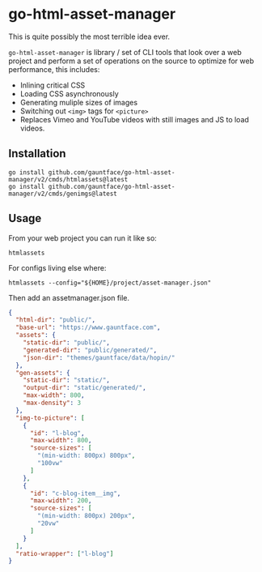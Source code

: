 # go-html-asset-manager

This is quite possibly the most terrible idea ever.

`go-html-asset-manager` is  library / set of CLI tools that look over a web project and perform
a set of operations on the source to optimize for web performance, this includes:

- Inlining critical CSS
- Loading CSS asynchronously
- Generating muliple sizes of images
- Switching out `<img>` tags for `<picture>`
- Replaces Vimeo and YouTube videos with still images and JS to load videos.

## Installation

```
go install github.com/gauntface/go-html-asset-manager/v2/cmds/htmlassets@latest
go install github.com/gauntface/go-html-asset-manager/v2/cmds/genimgs@latest
```

## Usage

From your web project you can run it like so:

```shell
htmlassets
```

For configs living else where:

```shell
htmlassets --config="${HOME}/project/asset-manager.json"
```

Then add an assetmanager.json file.

```json
{
  "html-dir": "public/",
  "base-url": "https://www.gauntface.com",
  "assets": {
    "static-dir": "public/",
    "generated-dir": "public/generated/",
    "json-dir": "themes/gauntface/data/hopin/"
  },
  "gen-assets": {
    "static-dir": "static/",
    "output-dir": "static/generated/",
    "max-width": 800,
    "max-density": 3
  },
  "img-to-picture": [
    {
      "id": "l-blog",
      "max-width": 800,
      "source-sizes": [
        "(min-width: 800px) 800px",
        "100vw"
      ]
    },
    {
      "id": "c-blog-item__img",
      "max-width": 200,
      "source-sizes": [
        "(min-width: 800px) 200px",
        "20vw"
      ]
    }
  ],
  "ratio-wrapper": ["l-blog"]
}
```
